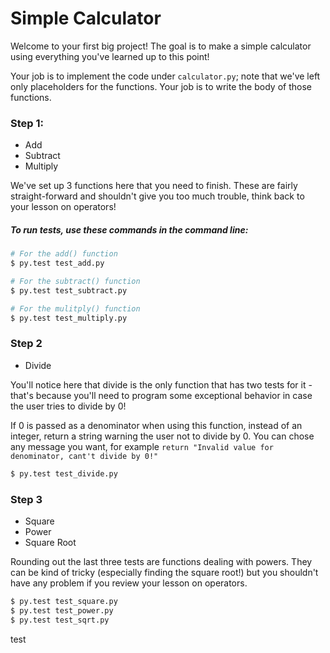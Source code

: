 # Simple Calculator

Welcome to your first big project! The goal is to make a simple calculator using everything you've learned up to this point!

Your job is to implement the code under `calculator.py`; note that we've left only placeholders for the functions. Your job is to write the body of those functions.

### Step 1:

* Add
* Subtract
* Multiply

We've set up 3 functions here that you need to finish. These are fairly straight-forward and shouldn't give you too much trouble, think back to your lesson on operators!
##### To run tests, use these commands in the command line:

```bash
# For the add() function
$ py.test test_add.py

# For the subtract() function
$ py.test test_subtract.py

# For the mulitply() function
$ py.test test_multiply.py
```

### Step 2

* Divide

You'll notice here that divide is the only function that has two tests for it - that's because you'll need to program some exceptional behavior in case the user tries to divide by 0! 

If 0 is passed as a denominator when using this function, instead of an integer, return a string warning the user not to divide by 0. You can chose any message you want, for example `return "Invalid value for denominator, cant't divide by 0!"`

```bash
$ py.test test_divide.py
```

### Step 3

* Square
* Power
* Square Root

Rounding out the last three tests are functions dealing with powers. They can be kind of tricky (especially finding the square root!) but you shouldn't have any problem if you review your lesson on operators.

```bash
$ py.test test_square.py
$ py.test test_power.py
$ py.test test_sqrt.py
```
test
